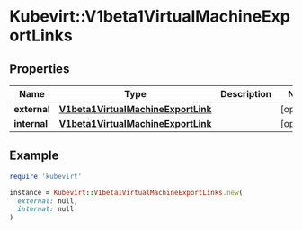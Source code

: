 # Kubevirt::V1beta1VirtualMachineExportLinks

## Properties

| Name | Type | Description | Notes |
| ---- | ---- | ----------- | ----- |
| **external** | [**V1beta1VirtualMachineExportLink**](V1beta1VirtualMachineExportLink.md) |  | [optional] |
| **internal** | [**V1beta1VirtualMachineExportLink**](V1beta1VirtualMachineExportLink.md) |  | [optional] |

## Example

```ruby
require 'kubevirt'

instance = Kubevirt::V1beta1VirtualMachineExportLinks.new(
  external: null,
  internal: null
)
```

